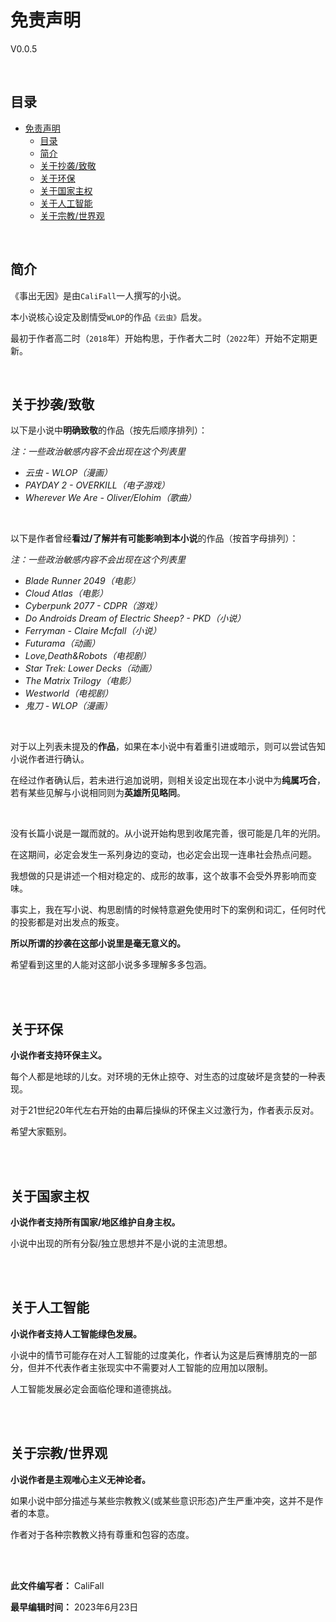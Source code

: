 # 免责声明

V0.0.5

<br>

## 目录

- [免责声明](#免责声明)
  - [目录](#目录)
  - [简介](#简介)
  - [关于抄袭/致敬](#关于抄袭致敬)
  - [关于环保](#关于环保)
  - [关于国家主权](#关于国家主权)
  - [关于人工智能](#关于人工智能)
  - [关于宗教/世界观](#关于宗教世界观)

<br>

## 简介

《事出无因》是由`CaliFall`一人撰写的小说。

本小说核心设定及剧情受`WLOP`的作品`《云虫》`启发。

最初于作者高二时（`2018`年）开始构思，于作者大二时（`2022`年）开始不定期更新。

<br>

## 关于抄袭/致敬

以下是小说中**明确致敬**的作品（按先后顺序排列）：

_注：一些政治敏感内容不会出现在这个列表里_

- *云虫 - WLOP（漫画）*
- *PAYDAY 2 - OVERKILL（电子游戏）*
- *Wherever We Are - Oliver/Elohim（歌曲）*

<br>

以下是作者曾经**看过/了解并有可能影响到本小说**的作品（按首字母排列）：

_注：一些政治敏感内容不会出现在这个列表里_

- *Blade Runner 2049（电影）*
- *Cloud Atlas（电影）*
- *Cyberpunk 2077 - CDPR（游戏）*
- *Do Androids Dream of Electric Sheep? - PKD（小说）*
- *Ferryman - Claire Mcfall（小说）*
- *Futurama（动画）*
- *Love,Death&Robots（电视剧）*
- *Star Trek: Lower Decks（动画）*
- *The Matrix Trilogy（电影）*
- *Westworld（电视剧）*
- *鬼刀 - WLOP（漫画）*

<br>

对于以上列表未提及的**作品**，如果在本小说中有着重引进或暗示，则可以尝试告知小说作者进行确认。

在经过作者确认后，若未进行追加说明，则相关设定出现在本小说中为**纯属巧合**，若有某些见解与小说相同则为**英雄所见略同**。

<br>

没有长篇小说是一蹴而就的。从小说开始构思到收尾完善，很可能是几年的光阴。

在这期间，必定会发生一系列身边的变动，也必定会出现一连串社会热点问题。

我想做的只是讲述一个相对稳定的、成形的故事，这个故事不会受外界影响而变味。

事实上，我在写小说、构思剧情的时候特意避免使用时下的案例和词汇，任何时代的投影都是对出发点的叛变。

**所以所谓的抄袭在这部小说里是毫无意义的。**

希望看到这里的人能对这部小说多多理解多多包涵。

<br><br>

## 关于环保

**小说作者支持环保主义。**

每个人都是地球的儿女。对环境的无休止掠夺、对生态的过度破坏是贪婪的一种表现。

对于21世纪20年代左右开始的由幕后操纵的环保主义过激行为，作者表示反对。

希望大家甄别。

<br><br>

## 关于国家主权

**小说作者支持所有国家/地区维护自身主权。**

小说中出现的所有分裂/独立思想并不是小说的主流思想。

<br><br>

## 关于人工智能

**小说作者支持人工智能绿色发展。**

小说中的情节可能存在对人工智能的过度美化，作者认为这是后赛博朋克的一部分，但并不代表作者主张现实中不需要对人工智能的应用加以限制。

人工智能发展必定会面临伦理和道德挑战。

<br><br>

## 关于宗教/世界观

**小说作者是主观唯心主义无神论者。**

如果小说中部分描述与某些宗教教义(或某些意识形态)产生严重冲突，这并不是作者的本意。

作者对于各种宗教教义持有尊重和包容的态度。

<br><br>

**此文件编写者：** CaliFall

**最早编辑时间：** 2023年6月23日
